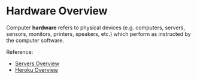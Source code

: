 # Hardware Overview

Computer **hardware** refers to physical devices (e.g. computers, servers, sensors, monitors, printers, speakers, etc.) which perform as instructed by the computer software.

Reference:

  + [Servers Overview](servers.md)
  + [Heroku Overview](heroku.md)
